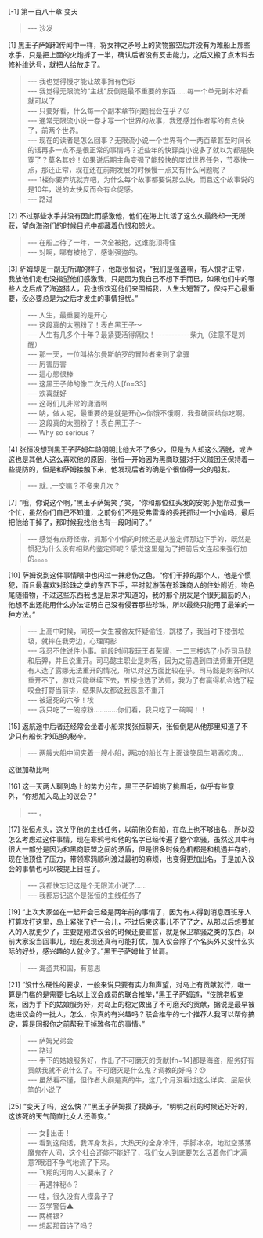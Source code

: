
[-1] 第一百八十章 变天
>--- 沙发<br>

[1] 黑王子萨姆和传闻中一样，将女神之矛号上的货物搬空后并没有为难船上那些水手，只是把上面的火炮拆了一半，确认后者没有反击能力，之后又搬了点木料去修补维达号，就把人给放走了。
>--- 我也觉得慢才能让故事拥有色彩<br>
>--- 我觉得无限流的“主线”反倒是最不重要的东西……每一个单元剧本好看就可以了<br>
>--- 只要好看，什么每一个副本章节问题我会在乎？😛<br>
>--- 通常无限流小说一卷才写一个世界的故事，我还感觉作者写的有点快了，前两个世界。<br>
>--- 现在的读者是怎么回事？无限流小说一个世界有个一两百章甚至时间长的话再多一点不是很正常的事情吗？近些年的快穿类小说多了就以为都是快穿了？莫名其妙！如果说后期主角变强了能较快的度过世界任务，节奏快一点，那还正常，现在还在前期发展的时候慢一点又有什么问题呢？<br>
>--- 1楼你要弃坑就弃吧，为什么每个故事都要说那么快，而且这个故事说的是10年，说的太快反而会有仓促感。<br>
>--- 路过<br>

[2] 不过那些水手并没有因此而感激他，他们在海上忙活了这么久最终却一无所获，望向海盗们的时候目光中都藏着仇恨和怒火。
>--- 在船上待了一年，一次全被抢，这谁能顶得住<br>
>--- 对啊，哪有被抢了，感谢强盗的。<br>

[3] 萨姆却是一副无所谓的样子，他跟张恒说，“我们是强盗嘛，有人恨才正常，我放他们走也没指望他们感激我，只是因为我自己不想下手而已，如果他们中的哪些人之后成了海盗猎人，我也很欢迎他们来围捕我，人生太短暂了，保持开心最重要，没必要总是为之后才发生的事情担忧。”
>--- 人生，最重要的是开心<br>
>--- 这段真的太圈粉了！表白黑王子～<br>
>--- 人生有几多个十年？最紧要活得痛快！-----------柴九（注意不是刘醒）<br>
>--- 那一天，一位叫格尔曼斯帕罗的冒险者来到了拿骚<br>
>--- 厉害厉害<br>
>--- 這心態很棒<br>
>--- 这黑王子帅的像二次元的人[fn=33]<br>
>--- 欢喜就好<br>
>--- 这哥们儿非常的潇洒啊<br>
>--- 呐，做人呢，最重要的是就是开心~你饿不饿啊，我煮碗面给你吃啊。<br>
>--- 这段真的太圈粉了！表白黑王子～<br>
>--- Why so serious？<br>

[4] 张恒没想到黑王子萨姆年龄明明比他大不了多少，但是为人却这么洒脱，或许这也是其他人这么喜欢他的原因，张恒一开始因为黑商联盟对于义贼团还保持着一些提防的，但是和萨姆接触下来，他发现后者的确是个很值得一交的朋友。
>--- 就…一交嘛？不多来几次？<br>

[7] “哦，你说这个啊，”黑王子萨姆笑了笑，“你和那位红头发的安妮小姐帮过我一个忙，虽然你们自己不知道，之前你们不是受弗雷泽的委托抓过一个小偷吗，最后把他给干掉了，那时候我找他也有一段时间了。”
>--- 感觉有点奇怪嗷，抓那个小偷的时候还是从鉴定师那边下手的，既然是惯犯为什么没有相熟的鉴定师呢？感觉这里是为了把前后文连起来强行加的。。。。<br>

[10] 萨姆说到这件事情眼中也闪过一抹悲伤之色，“你们干掉的那个人，他是个惯犯，而且最喜欢对珍珠之类的东西下手，平时就游荡在珍珠商人的住处附近，物色尾随猎物，不过这些东西我也是后来才知道的，我的那个朋友是个很死脑筋的人，他想不出还能用什么办法证明自己没有侵吞那些珍珠，所以最终只能用了最笨的一种方法。”
>--- 上高中时候，同校一女生被舍友怀疑偷钱，跳楼了，我当时下楼倒垃圾，就摔在我旁边，心理阴影<br>
>--- 我忍不住说件小事。前段时间我玩王者荣耀，一二三楼选了小乔司马懿和后羿，并且说重开。司马懿主职业是刺客，因为之前遇到四法师重开但是有人选了露娜无法重开的情况，所以对这方面比较在乎。司马懿是刺客所以重开不了，游戏只能继续下去，五楼也选了法师，我为了有赢得机会选了程咬金打野当前排，结果队友都说我恶意不重开<br>
>--- 被逼死的六爷！埃<br>
>--- 我只吃了一碗凉粉…………你们看，我只吃了一碗啊！！<br>

[15] 返航途中后者还经常会坐着小船来找张恒聊天，张恒倒是从他那里知道了不少只有船长才知道的秘辛。
>--- 两艘大船中间夹着一艘小船，两边的船长在上面谈笑风生喝酒吃肉…

这很加勒比啊<br>

[16] 这一天两人聊到岛上的势力分布，黑王子萨姆挑了挑眉毛，似乎有些意外，“你想加入岛上的议会？”
>--- 。<br>

[17] 张恒点头，这关乎他的主线任务，以前他没有船，在岛上也不够出名，所以没怎么考虑过这件事情，现在寒鸦号和他的名字已经传遍了整个拿骚，虽然这其中有很大一部分是因为和黑商联盟之间的矛盾，但是很多时候危机都是和机遇并存的，现在他顶住了压力，带领寒鸦顺利渡过最初的麻烦，也变得更加出名，于是加入议会的事情也可以被提上日程了。
>--- 我都快忘记这是个无限流小说了……<br>
>--- 我都忘记这个是张恒的主线任务了<br>

[19] “上次大家坐在一起开会已经是两年前的事情了，因为有人得到消息西班牙人打算攻打这里，岛上紧张了好一会儿，不过后来这事儿不了了之，从那以后想要加入的人就更少了，主要是刚进议会的时候还要宣誓，就是保卫拿骚之类的东西，以前大家没当回事儿，现在发现还真有可能打仗，加入议会除了个名头外又没什么实际的好处，感兴趣的人就少了。”黑王子萨姆耸了耸肩。
>--- 海盗共和国，有意思<br>

[21] “没什么硬性的要求，一般来说只要有实力和声望，对岛上有贡献就行，唯一算是门槛的是需要七名以上议会成员的联合推举，”黑王子萨姆道，“伎院老板克莱，因为手下的姑娘服务好，对岛上的稳定做出了不可磨灭的贡献，据说是最早被选进议会的一批人，怎么，你真的有兴趣吗？联合推举的七个推荐人我可以帮你搞定，算是回报你之前帮我干掉雅各布的事情。”
>--- 萨姆兄弟会<br>
>--- 路过<br>
>--- 手下的姑娘服务好，作出了不可磨灭的贡献[fn=14]都是海盗，服务好有贡献我就不说什么了。不可磨灭是什么鬼？调教的好吗？😓<br>
>--- 虽然看不懂，但作者大纲是真的牛，这几个月没看过这么详实、层层伏笔的小说了<br>

[25] “变天了吗，这么快？”黑王子萨姆摸了摸鼻子，“明明之前的时候还好好的，这该死的天气简直比女人还善变。”
>--- 女👊出击！<br>
>--- 看到这段话，我浑身发抖，大热天的全身冷汗，手脚冰凉，地狱空荡荡魔鬼在人间，这个社会还能不能好了，我们女人到底要怎么活着你们才满意?眼泪不争气地流了下来。<br>
>--- 飞翔的河南人又要来了？<br>
>--- 再遇神秘⛵？<br>
>--- 哇，很久没有人摸鼻子了<br>
>--- 玄学警告⚠️<br>
>--- 两桶银?<br>
>--- 想起那首诗了吗？<br>
